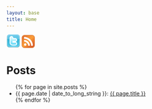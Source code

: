 ```yaml
---
layout: base
title: Home
---
```


<div class="feedicon">
<a href="http://twitter.com/hannesw"><img src="/images/twittericon.png" width="36" height="36" class="logo"></a>
<a href="/atom.xml"><img src="/images/feedicon.png" width="34" height="34" class="logo"></a>
</div>

# Posts

<ul class="toc">
{% for page in site.posts %}
 <li>{{ page.date | date_to_long_string }}:
 <a href="{{ page.url }}">{{ page.title }}</a></li>
{% endfor %}
</ul>

